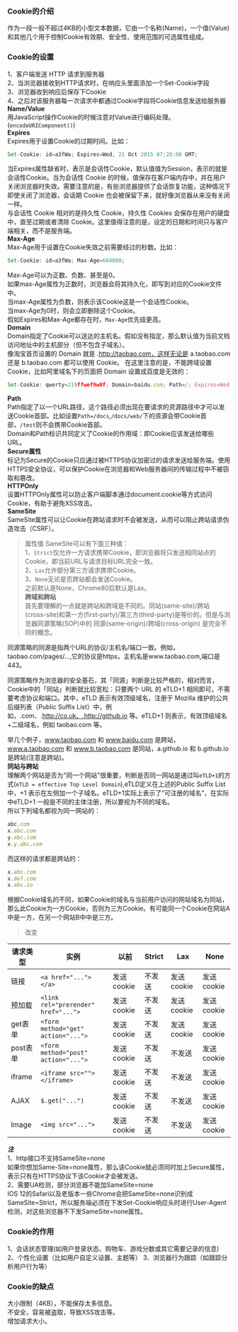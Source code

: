 ### Cookie的介绍  
作为一段一般不超过4KB的小型文本数据，它由一个名称(Name)，一个值(Value)和其他几个用于控制Cookie有效期、安全性、使用范围的可选属性组成。  
### Cookie的设置  
1、客户端发送 HTTP 请求到服务器  
2、当浏览器接收到HTTP请求时，在响应头里面添加一个Set-Cookie字段  
3、浏览器收到响应后保存下Cookie  
4、之后对该服务器每一次请求中都通过Cookie字段将Cookie信息发送给服务器  
**Name/Value**  
用JavaScript操作Cookie的时候注意对Value进行编码处理。(`encodeURIComponent()`)  
**Expires**  
Expires用于设置Cookie的过期时间。比如：  
```javascript
Set-Cookie: id=a3fWa; Expires=Wed, 21 Oct 2015 07:28:00 GMT;
``` 
当Expires属性缺省时，表示是会话性Cookie，默认值值为Session，表示的就是会话性Cookie。当为会话性 Cookie 的时候，值保存在客户端内存中，并在用户关闭浏览器时失效。需要注意的是，有些浏览器提供了会话恢复功能，这种情况下即使关闭了浏览器，会话期 Cookie 也会被保留下来，就好像浏览器从来没有关闭一样。  
与会话性 Cookie 相对的是持久性 Cookie，持久性 Cookies 会保存在用户的硬盘中，直至过期或者清除 Cookie。这里值得注意的是，设定的日期和时间只与客户端相关，而不是服务端。  
**Max-Age**  
Max-Age用于设置在Cookie失效之前需要经过的秒数。比如：  
```javascript
Set-Cookie: id=a3fWa; Max-Age=604800;
```
Max-Age可以为正数、负数、甚至是0。  
如果max-Age属性为正数时，浏览器会将其持久化，即写到对应的Cookie文件中。  
当max-Age属性为负数，则表示该Cookie这是一个会话性Cookie。  
当max-Age为0时，则会立即删除这个Cookie。  
假如Expires和Max-Age都存在时，`Max-Age`优先级更高。  
**Domain**   
Domain指定了Cookie可以送达的主机名。假如没有指定，那么默认值为当前文档访问地址中的主机部分（但不包含子域名）。  
像淘宝首页设置的 Domain 就是 .http://taobao.com，这样无论是 a.taobao.com 还是 b.taobao.com 都可以使用 Cookie。
在这里注意的是，不能跨域设置 Cookie，比如阿里域名下的页面把 Domain 设置成百度是无效的：  
```javascript
Set-Cookie: qwerty=219ffwef9w0f; Domain=baidu.com; Path=/; Expires=Wed, 30 Aug 2020 00:00:00 GMT
```  
**Path**  
Path指定了以一个URL路径，这个路径必须出现在要请求的资源路径中才可以发送Cookie首部。比如设置`Path=/docs`,`/docs/web/`下的资源会带Cookie首部，`/test`则不会携带Cookie首部。  
Domain和Path标识共同定义了Cookie的作用域：即Cookie应该发送给哪些URL。  
**Secure属性**  
标记为Secure的Cookie只应通过被HTTPS协议加密过的请求发送给服务端。使用HTTPS安全协议，可以保护Cookie在浏览器和Web服务器间的传输过程中不被窃取和篡改。  
**HTTPOnly**  
设置HTTPOnly属性可以防止客户端脚本通过document.cookie等方式访问Cookie，有助于避免XSS攻击。  
**SameSite**  
SameSite属性可以让Cookie在跨站请求时不会被发送，从而可以阻止跨站请求伪造攻击（CSRF）。  
> 属性值
SameSite可以有下面三种值：  
1、`Strict`仅允许一方请求携带Cookie，即浏览器将只发送相同站点的Cookie，即当前URL与请求目标URL完全一致。  
2、`Lax`允许部分第三方请求携带Cookie。  
3、`None`无论是否跨站都会发送Cookie。  
之前默认是None，Chrome80后默认是Lax。  
**跨域和跨站**  
首先要理解的一点就是跨站和跨域是不同的。同站(same-site)/跨站(cross-site)和第一方(first-party)/第三方(third-party)是等价的。但是与浏览器同源策略(SOP)中的 同源(same-origin)/跨域(cross-origin) 是完全不同的概念。  

同源策略的同源是指两个URL的协议/主机名/端口一致。例如，taobao.com/pages/...,它的协议是https，主机名是www.taobao.com,端口是443。  

同源策略作为浏览器的安全基石，其「同源」判断是比较严格的，相对而言，Cookie中的「同站」判断就比较宽松：只要两个 URL 的 eTLD+1 相同即可，不需要考虑协议和端口。其中，eTLD 表示有效顶级域名，注册于 Mozilla 维护的公共后缀列表（Public Suffix List）中，例如，.com、.http://co.uk、.http://github.io 等。eTLD+1 则表示，有效顶级域名+二级域名，例如 taobao.com 等。  

举几个例子，www.taobao.com 和 www.baidu.com 是跨站，www.a.taobao.com 和 www.b.taobao.com 是同站，a.github.io 和 b.github.io 是跨站(注意是跨站)。  
**同站与跨站**  
理解两个网站是否为"同一个网站"很重要，判断是否同一网站是通过叫`eTLD+1`的方式(`eTLD = effective Top Level Domain`),eTLD定义在上述的Public Suffix List中，+1 表示在左侧加一个子域名。eTLD+1实际上表示了“可注册的域名”，在实际中eTLD+1 一般是不同的主体注册，所以要视为不同的域名。  
所以下列域名都视为同一网站的：  
```javascript
abc.com
x.abc.com
y.abc.com  
x.y.abc.com
```

而这样的请求都是跨站的：  
```javascript
x.abc.com
x.def.com
x.abc.io
```
根据Cookie域名的不同，如果Cookie的域名与当前用户访问的网站域名为同站，那么此Cookie为一方Cookie，否则为三方Cookie。有可能同一个Cookie在网站A中是一方，在另一个网站B中中是三方。  

>改变  

请求类型   | 实例             | 以前     | Strict  | Lax   | None  
----------| -----------------|---------|----------|-------|-----  
链接      | `<a href="..."></a>`| 发送cookie| 不发送 | 发送cookie| 发送cookie  
预加载    | `<link rel="prerender" href="...">`| 发送cookie| 不发送| 发送cookie| 发送cookie  
get表单   | `<form method="get" action="...">`| 发送cookie | 不发送| 发送cookie| 发送cookie  
post表单  | `<form method="post" action="...">`| 发送cookie | 不发送 | 不发送  | 发送cookie  
iframe   | `<iframe src=""></iframe>`    | 发送cookie | 不发送 | 不发送  | 发送cookie  
AJAX     | `$.get("...")`      | 发送cookie | 不发送 | 不发送 | 发送cookie  
Image    | `<img src="...">`   | 发送cookie | 不发送 | 不发送 | 发送cookie  

***注***  
1、http接口不支持SameSite=none  
如果你想加Same-Site=none属性，那么该Cookie就必须同时加上Secure属性，表示只有在HTTPS协议下该Cookie才会被发送。  
2、需要UA检测，部分浏览器不能加SameSite=none  
IOS 12的Safari以及老版本一些Chrome会把SameSite=none识别成SameSite=Strict，所以服务端必须在下发Set-Cookie响应头时进行User-Agent检测，对这些浏览器不下发SameSite=none属性。  
### Cookie的作用  
1、会话状态管理(如用户登录状态、购物车、游戏分数或其它需要记录的信息)  
2、个性化设置（比如用户自定义设置、主题等）
3、浏览器行为跟踪（如跟踪分析用户行为等）  
### Cookie的缺点  
大小限制（4KB），不能保存太多信息。  
不安全，容易被盗取，导致XSS攻击等。  
增加请求大小。  



